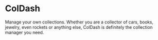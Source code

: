 # ColDash
Manage your own collections. Whether you are a collector of cars, books, jewelry, even rockets or anything else, ColDash is definitely the collection manager you need.
